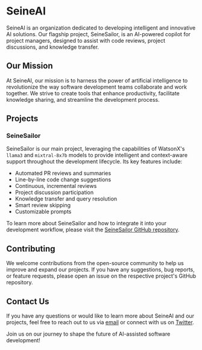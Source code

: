# SeineAI

SeineAI is an organization dedicated to developing intelligent and innovative AI solutions. Our flagship project, SeineSailor, is an AI-powered copilot for project managers, designed to assist with code reviews, project discussions, and knowledge transfer.

## Our Mission

At SeineAI, our mission is to harness the power of artificial intelligence to revolutionize the way software development teams collaborate and work together. We strive to create tools that enhance productivity, facilitate knowledge sharing, and streamline the development process.

## Projects

### SeineSailor

SeineSailor is our main project, leveraging the capabilities of WatsonX's `llama3` and `mixtral-8x7b` models to provide intelligent and context-aware support throughout the development lifecycle. Its key features include:

- Automated PR reviews and summaries
- Line-by-line code change suggestions
- Continuous, incremental reviews
- Project discussion participation
- Knowledge transfer and query resolution
- Smart review skipping
- Customizable prompts

To learn more about SeineSailor and how to integrate it into your development workflow, please visit the [SeineSailor GitHub repository](https://github.com/SeineAI/SeineSailor).

## Contributing

We welcome contributions from the open-source community to help us improve and expand our projects. If you have any suggestions, bug reports, or feature requests, please open an issue on the respective project's GitHub repository.

## Contact Us

If you have any questions or would like to learn more about SeineAI and our projects, feel free to reach out to us via [email](mailto:seineAI.io@gmail.com) or connect with us on [Twitter](https://x.com/SeineAi23196).

Join us on our journey to shape the future of AI-assisted software development!
